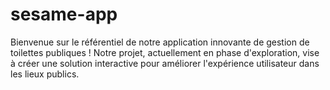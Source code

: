 # sesame-app
Bienvenue sur le référentiel de notre application innovante de gestion de toilettes publiques ! Notre projet, actuellement en phase d'exploration, vise à créer une solution interactive pour améliorer l'expérience utilisateur dans les lieux publics.
